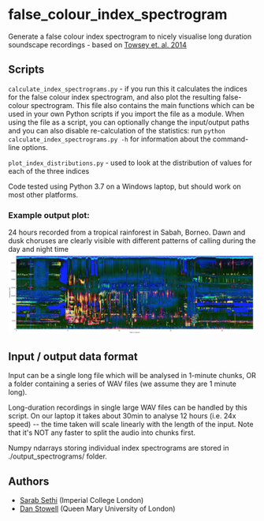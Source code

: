 # false_colour_index_spectrogram
Generate a false colour index spectrogram to nicely visualise long duration soundscape recordings - based on [Towsey et. al. 2014](http://www.sciencedirect.com/science/article/pii/S1877050914002403)

## Scripts
`calculate_index_spectrograms.py` - if you run this it calculates the indices for the false colour index spectrogram, and also plot the resulting false-colour spectrogram. This file also contains the main functions which can be used in your own Python scripts if you import the file as a module. When using the file as a script, you can optionally change the input/output paths and you can also disable re-calculation of the statistics: run `python calculate_index_spectrograms.py -h` for information about the command-line options.

`plot_index_distributions.py` - used to look at the distribution of values for each of the three indices

Code tested using Python 3.7 on a Windows laptop, but should work on most other platforms.

### Example output plot:
24 hours recorded from a tropical rainforest in Sabah, Borneo. Dawn and dusk choruses are clearly visible with different patterns of calling during the day and night time
![Example 24 hour false colour index spectrogram](https://raw.githubusercontent.com/sarabsethi/false_colour_index_spectrogram/master/example_24_hrs.JPG)

## Input / output data format
Input can be a single long file which will be analysed in 1-minute chunks, OR a folder containing a series of WAV files (we assume they are 1 minute long).

Long-duration recordings in single large WAV files can be handled by this script. On our laptop it takes about 30min to analyse 12 hours (i.e. 24x speed) -- the time taken will scale linearly with the length of the input. Note that it's NOT any faster to split the audio into chunks first.

Numpy ndarrays storing individual index spectrograms are stored in ./output_spectrograms/ folder.

## Authors
* [Sarab Sethi](http://www.imperial.ac.uk/people/s.sethi16) (Imperial College London)
* [Dan Stowell](http://mcld.co.uk/research/) (Queen Mary University of London)
